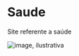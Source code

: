 # Saude
Site referente a saúde

<img class="img-logo" src="https://encrypted-tbn0.gstatic.com/images?q=tbn:ANd9GcQW9L8jROiMna9eZsY5un7LYZPiNzEZuhBPgQ&usqp=CAU" alt="image, ilustrativa">
